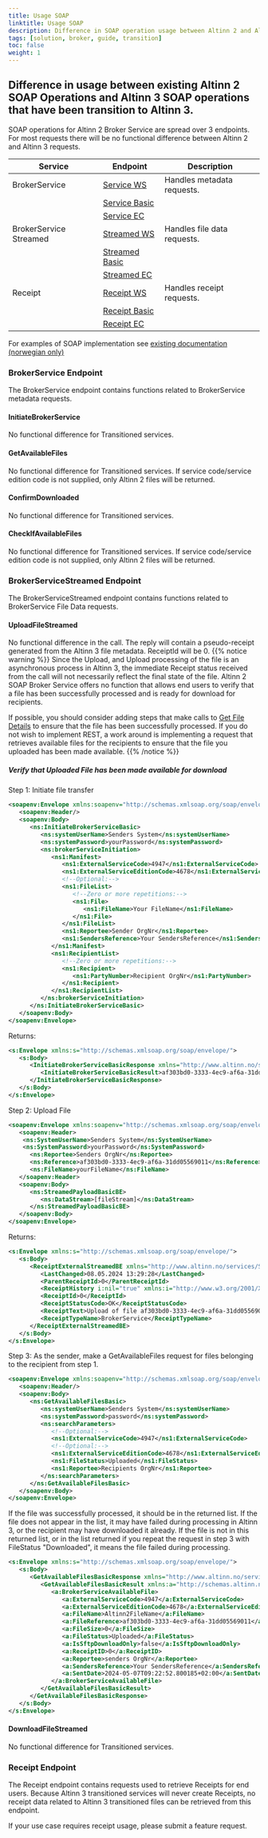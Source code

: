 ```yaml
---
title: Usage SOAP
linktitle: Usage SOAP
description: Difference in SOAP operation usage between Altinn 2 and Altinn 3 transitioned services.
tags: [solution, broker, guide, transition]
toc: false
weight: 1
---
```


## Difference in usage between existing Altinn 2 SOAP Operations and Altinn 3 SOAP operations that have been transition to Altinn 3.
SOAP operations for Altinn 2 Broker Service are spread over 3 endpoints.
For most requests there will be no functional difference between Altinn 2 and Altinn 3 requests.


|Service|Endpoint|Description|
|-----------------------|---------------------------------------------------------------------------|-------------------------------|
|BrokerService          |[Service WS](https://www.altinn.no/ServiceEngineExternal/BrokerServiceExternal.svc)              | Handles metadata requests.    |
|                       |[Service Basic](https://www.altinn.no/ServiceEngineExternal/BrokerServiceExternalBasic.svc)         |                               |
|                       |[Service EC](https://www.altinn.no/ServiceEngineExternal/BrokerServiceExternalEC2.svc)            |                               |
|BrokerService Streamed |[Streamed WS](https://www.altinn.no/ServiceEngineExternal/BrokerServiceExternalStreamed.svc)      | Handles file data requests.   |
|                       |[Streamed Basic](https://www.altinn.no/ServiceEngineExternal/BrokerServiceExternalStreamedBasic.svc) |                               |
|                       |[Streamed EC](https://www.altinn.no/ServiceEngineExternal/BrokerServiceExternalStreamedEC2.svc)    |                               |
|Receipt                |[Receipt WS](https://www.altinn.no/IntermediaryExternal/ReceiptExternal.svc)                     | Handles receipt requests.     |
|                       |[Receipt Basic](https://www.altinn.no/IntermediaryExternal/ReceiptExternalBasic.svc)                |                               |
|                       |[Receipt EC](https://www.altinn.no/IntermediaryExternal/ReceiptExternalEC2.svc)                 |                               |

For examples of SOAP implementation see [existing documentation (norwegian only)](https://altinn.github.io/docs/api/soap/grensesnitt/#brokerservice--formidlingstjenester-ws)

### BrokerService Endpoint

The BrokerService endpoint contains functions related to BrokerService metadata requests.

#### InitiateBrokerService

No functional difference for Transitioned services.

#### GetAvailableFiles

No functional difference for Transitioned services. If service code/service edition code is not supplied, only Altinn 2 files will be returned. 

#### ConfirmDownloaded

No functional difference for Transitioned services.

#### CheckIfAvailableFiles

No functional difference for Transitioned services. If service code/service edition code is not supplied, only Altinn 2 files will be returned.

### BrokerServiceStreamed Endpoint

The BrokerServiceStreamed endpoint contains functions related to BrokerService File Data requests.

#### UploadFileStreamed

No functional difference in the call. The reply will contain a pseudo-receipt generated from the Altinn 3 file metadata. ReceiptId will be 0.
{{% notice warning  %}}
Since the Upload, and Upload processing of the file is an asynchronous process in Altinn 3, the immediate Receipt status received from the call will not necessarily reflect the final state of the file.
Altinn 2 SOAP Broker Service offers no function that allows end users to verify that a file has been successfully processed and is ready for download for recipients.

If possible, you should consider adding steps that make calls to [Get File Details](../rest/_index.en.md#get-file-receipt-outbox-sender) to ensure that the file has been successfully processed.
If you do not wish to implement REST, a work around is implementing a request that retrieves available files for the recipients to ensure that the file you uploaded has been made available.
{{% /notice %}}

##### Verify that Uploaded File has been made available for download

Step 1: Initiate file transfer
```XML
<soapenv:Envelope xmlns:soapenv="http://schemas.xmlsoap.org/soap/envelope/" xmlns:ns="http://www.altinn.no/services/ServiceEngine/Broker/2015/06" xmlns:ns1="http://schemas.altinn.no/services/ServiceEngine/Broker/2015/06">
   <soapenv:Header/>
   <soapenv:Body>
      <ns:InitiateBrokerServiceBasic>
         <ns:systemUserName>Senders System</ns:systemUserName>
         <ns:systemPassword>yourPassword</ns:systemPassword>
         <ns:brokerServiceInitiation>
            <ns1:Manifest>
               <ns1:ExternalServiceCode>4947</ns1:ExternalServiceCode>
               <ns1:ExternalServiceEditionCode>4678</ns1:ExternalServiceEditionCode>
               <!--Optional:-->
               <ns1:FileList>
                  <!--Zero or more repetitions:-->
                  <ns1:File>
                     <ns1:FileName>Your FileName</ns1:FileName>
                  </ns1:File>
               </ns1:FileList>
               <ns1:Reportee>Sender OrgNr</ns1:Reportee>
               <ns1:SendersReference>Your SendersReference</ns1:SendersReference>
            </ns1:Manifest>
            <ns1:RecipientList>
               <!--Zero or more repetitions:-->
               <ns1:Recipient>
                  <ns1:PartyNumber>Recipient OrgNr</ns1:PartyNumber>
               </ns1:Recipient>
            </ns1:RecipientList>
         </ns:brokerServiceInitiation>
      </ns:InitiateBrokerServiceBasic>
   </soapenv:Body>
</soapenv:Envelope>
```
Returns:
```XML
<s:Envelope xmlns:s="http://schemas.xmlsoap.org/soap/envelope/">
   <s:Body>
      <InitiateBrokerServiceBasicResponse xmlns="http://www.altinn.no/services/ServiceEngine/Broker/2015/06">
         <InitiateBrokerServiceBasicResult>af303bd0-3333-4ec9-af6a-31dd05569011</InitiateBrokerServiceBasicResult>
      </InitiateBrokerServiceBasicResponse>
   </s:Body>
</s:Envelope>
```

Step 2: Upload File

```XML
<soapenv:Envelope xmlns:soapenv="http://schemas.xmlsoap.org/soap/envelope/" xmlns:ns="http://www.altinn.no/services/ServiceEngine/Broker/2015/06">
   <soapenv:Header>
    <ns:SystemUserName>Senders System</ns:SystemUserName>
    <ns:SystemPassword>yourPassword</ns:SystemPassword>
      <ns:Reportee>Senders OrgNr</ns:Reportee>
      <ns:Reference>af303bd0-3333-4ec9-af6a-31dd05569011</ns:Reference>
      <ns:FileName>yourFileName</ns:FileName>
   </soapenv:Header>
   <soapenv:Body>
      <ns:StreamedPayloadBasicBE>
         <ns:DataStream>[fileStream]</ns:DataStream>
      </ns:StreamedPayloadBasicBE>
   </soapenv:Body>
</soapenv:Envelope>
```

Returns:
```XML
<s:Envelope xmlns:s="http://schemas.xmlsoap.org/soap/envelope/">
   <s:Body>
      <ReceiptExternalStreamedBE xmlns="http://www.altinn.no/services/ServiceEngine/Broker/2015/06">
         <LastChanged>08.05.2024 13:29:28</LastChanged>
         <ParentReceiptId>0</ParentReceiptId>
         <ReceiptHistory i:nil="true" xmlns:i="http://www.w3.org/2001/XMLSchema-instance"/>
         <ReceiptId>0</ReceiptId>
         <ReceiptStatusCode>OK</ReceiptStatusCode>
         <ReceiptText>Upload of file af303bd0-3333-4ec9-af6a-31dd05569011 was successful. Recipients can now download the file.</ReceiptText>
         <ReceiptTypeName>BrokerService</ReceiptTypeName>
      </ReceiptExternalStreamedBE>
   </s:Body>
</s:Envelope>
```

Step 3: As the sender, make a GetAvailableFiles request for files belonging to the recipient from step 1.
```XML
<soapenv:Envelope xmlns:soapenv="http://schemas.xmlsoap.org/soap/envelope/" xmlns:ns="http://www.altinn.no/services/ServiceEngine/Broker/2015/06" xmlns:ns1="http://schemas.altinn.no/services/ServiceEngine/Broker/2015/06">
   <soapenv:Header/>
   <soapenv:Body>
      <ns:GetAvailableFilesBasic>
         <ns:systemUserName>Senders System</ns:systemUserName>
         <ns:systemPassword>password</ns:systemPassword>
         <ns:searchParameters>
            <!--Optional:-->
            <ns1:ExternalServiceCode>4947</ns1:ExternalServiceCode>
            <!--Optional:-->
            <ns1:ExternalServiceEditionCode>4678</ns1:ExternalServiceEditionCode>
            <ns1:FileStatus>Uploaded</ns1:FileStatus>
            <ns1:Reportee>Recipients OrgNr</ns1:Reportee>
         </ns:searchParameters>
      </ns:GetAvailableFilesBasic>
   </soapenv:Body>
</soapenv:Envelope>
```

If the file was successfully processed, it should be in the returned list. If the file does not appear in the list, it may have failed during processing in Altinn 3, or the recipient may have downloaded it already.
If the file is not in this returned list, or in the list returned if you repeat the request in step 3 with FileStatus "Downloaded", it means the file failed during processing.
```XML
<s:Envelope xmlns:s="http://schemas.xmlsoap.org/soap/envelope/">
   <s:Body>
      <GetAvailableFilesBasicResponse xmlns="http://www.altinn.no/services/ServiceEngine/Broker/2015/06">
         <GetAvailableFilesBasicResult xmlns:a="http://schemas.altinn.no/services/ServiceEngine/Broker/2015/06" xmlns:i="http://www.w3.org/2001/XMLSchema-instance">
            <a:BrokerServiceAvailableFile>
               <a:ExternalServiceCode>4947</a:ExternalServiceCode>
               <a:ExternalServiceEditionCode>4678</a:ExternalServiceEditionCode>
               <a:FileName>Altinn2FileName</a:FileName>
               <a:FileReference>af303bd0-3333-4ec9-af6a-31dd05569011</a:FileReference>
               <a:FileSize>0</a:FileSize>
               <a:FileStatus>Uploaded</a:FileStatus>
               <a:IsSftpDownloadOnly>false</a:IsSftpDownloadOnly>
               <a:ReceiptID>0</a:ReceiptID>
               <a:Reportee>senders OrgNr</a:Reportee>
               <a:SendersReference>Your SendersReference</a:SendersReference>
               <a:SentDate>2024-05-07T09:22:52.800185+02:00</a:SentDate>
            </a:BrokerServiceAvailableFile>
         </GetAvailableFilesBasicResult>
      </GetAvailableFilesBasicResponse>
   </s:Body>
</s:Envelope>
```


#### DownloadFileStreamed

No functional difference for Transitioned services.

### Receipt Endpoint

The Receipt endpoint contains requests used to retrieve Receipts for end users. 
Because Altinn 3 transitioned services will never create Receipts, no receipt data related to Altinn 3 transitioned files can 
be retrieved from this endpoint.

If your use case requires receipt usage, please submit a feature request.